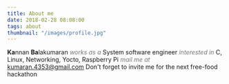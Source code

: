 ```yaml
---
title: About me
date: 2018-02-28 08:08:00
tags: about
thumbnail: "/images/profile.jpg"
---
```



<b>Ka</b>nnan <b>Ba</b>lakumaran
<i style='color: #777;'>works as a</i> System software engineer
<i style='color: #777;'>interested in</i> C, Linux, Networking, Yocto, Raspberry Pi
<i style='color: #777;'>mail me at</i> [kumaran.4353@gmail.com](mailto:kumaran.4353@gmail.com)
Don't forget to invite me for the next free-food hackathon
